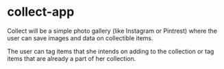 # collect-app
Collect will be a simple photo gallery (like Instagram or Pintrest) where the user can save images and data on collectible items. 

The user can tag items that she intends on adding to the collection or tag items that are already a part of her collection.
